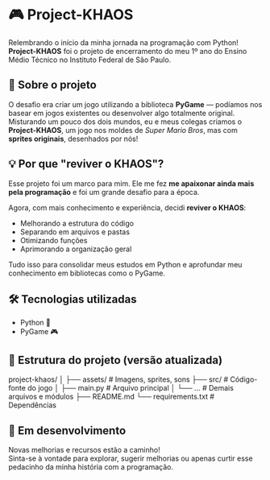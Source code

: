 # 🎮 Project-KHAOS

Relembrando o início da minha jornada na programação com Python!  
**Project-KHAOS** foi o projeto de encerramento do meu 1º ano do Ensino Médio Técnico no Instituto Federal de São Paulo.

## 🧩 Sobre o projeto

O desafio era criar um jogo utilizando a biblioteca **PyGame** — podíamos nos basear em jogos existentes ou desenvolver algo totalmente original.  
Misturando um pouco dos dois mundos, eu e meus colegas criamos o **Project-KHAOS**, um jogo nos moldes de *Super Mario Bros*, mas com **sprites originais**, desenhados por nós!

## 💡 Por que "reviver o KHAOS"?

Esse projeto foi um marco para mim. Ele me fez **me apaixonar ainda mais pela programação** e foi um grande desafio para a época.

Agora, com mais conhecimento e experiência, decidi **reviver o KHAOS**:
- Melhorando a estrutura do código
- Separando em arquivos e pastas
- Otimizando funções
- Aprimorando a organização geral

Tudo isso para consolidar meus estudos em Python e aprofundar meu conhecimento em bibliotecas como o PyGame.

## 🛠️ Tecnologias utilizadas
- Python 🐍
- PyGame 🎮

## 📁 Estrutura do projeto (versão atualizada)

project-khaos/
│
├── assets/ # Imagens, sprites, sons
├── src/ # Código-fonte do jogo
│ ├── main.py # Arquivo principal
│ └── ... # Demais arquivos e módulos
├── README.md
└── requirements.txt # Dependências


## 🚀 Em desenvolvimento

Novas melhorias e recursos estão a caminho!  
Sinta-se à vontade para explorar, sugerir melhorias ou apenas curtir esse pedacinho da minha história com a programação.
